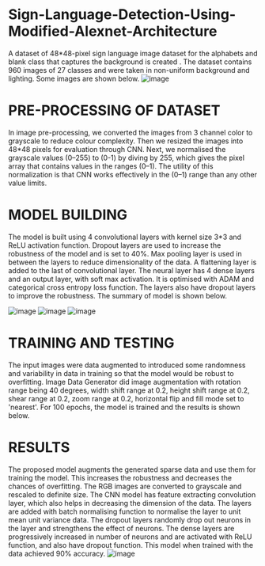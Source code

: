 # Sign-Language-Detection-Using-Modified-Alexnet-Architecture
A dataset of 48*48-pixel sign language image dataset for the alphabets and blank class that captures the background is created . The dataset contains 960 images of 27 classes and were taken in non-uniform background and lighting. Some images are shown below.
![image](https://github.com/user-attachments/assets/e1f9466c-b092-4833-a249-5ac879d5fcc7)
# PRE-PROCESSING OF DATASET

In image pre-processing, we converted the images from 3 channel color to grayscale to reduce colour complexity. Then we resized the images into 48*48 pixels for evaluation through CNN. Next, we normalised the grayscale values (0–255) to (0-1) by diving by 255, which gives the pixel array that contains values in the ranges (0–1). The utility of this normalization is that CNN works effectively in the (0–1) range than any other value limits.
# MODEL BUILDING

The model is built using 4 convolutional layers with kernel size 3*3 and ReLU activation function. Dropout layers are used to increase the robustness of the model and is set to 40%. Max pooling layer is used in between the layers to reduce dimensionality of the data. A flattening layer is added to the last of convolutional layer. The neural layer has 4 dense layers and an output layer, with soft max activation. It is optimised with ADAM and categorical cross entropy loss function. The layers also have dropout layers to improve the robustness. The summary of model is shown below.

![image](https://github.com/user-attachments/assets/2756f24c-a56c-4483-aca7-735d51ffb3fb)
![image](https://github.com/user-attachments/assets/6b653291-2363-4f50-9cd7-428231a909ae)
![image](https://github.com/user-attachments/assets/371cbe52-2614-4351-b34e-6b896105ec4c)
# TRAINING AND TESTING
The input images were data augmented to introduced some randomness and variability in data in training so that the model would be robust to overfitting. Image Data Generator did image augmentation with rotation range being 40 degrees, width shift range at 0.2, height shift range at 0.2, shear range at 0.2, zoom range at 0.2, horizontal flip and fill mode set to 'nearest'.  For 100 epochs, the model is trained and the results is shown below.
# RESULTS
The proposed model augments the generated sparse data and use them for training the model. This increases the robustness and decreases the chances of overfitting. The RGB images are converted to grayscale and rescaled to definite size. The CNN model has feature extracting convolution layer, which also helps in decreasing the dimension of the data. The layers are added with batch normalising function to normalise the layer to unit mean unit variance data. The dropout layers randomly drop out neurons in the layer and strengthens the effect of neurons. The dense layers are progressively increased in number of neurons and are activated with ReLU function, and also have dropout function. This model when trained with the data achieved 90%  accuracy.
![image](https://github.com/user-attachments/assets/4bb79f31-533d-435c-8583-afee6afb7cef)
